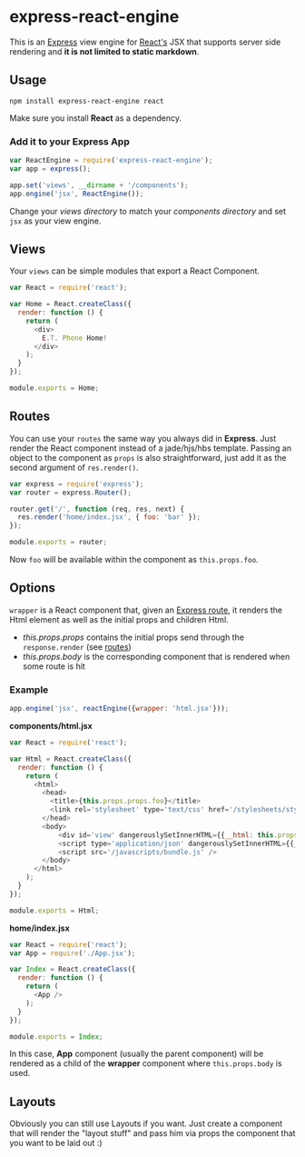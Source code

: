 # express-react-engine

This is an [Express](http://expressjs.com) view engine for [React's](http://http://facebook.github.io/react/) JSX that supports server side rendering and **it is not limited to static markdown**.

## Usage

```
npm install express-react-engine react
```

Make sure you install **React** as a dependency.


### Add it to your Express App

```javascript
var ReactEngine = require('express-react-engine');
var app = express();

app.set('views', __dirname + '/components');
app.engine('jsx', ReactEngine());
```

Change your *views directory* to match your *components directory* and set `jsx` as your view engine.

## Views

Your `views` can be simple modules that export a React Component.

```javascript
var React = require('react');

var Home = React.createClass({
  render: function () {
    return (
      <div>
        E.T. Phone Home!
      </div>
    );
  }
});

module.exports = Home;
```

## Routes

You can use your `routes` the same way you always did in **Express**. Just render the React component instead of a jade/hjs/hbs template. Passing an object to the component as `props` is also straightforward, just add it as the second argument of `res.render()`.

```javascript
var express = require('express');
var router = express.Router();

router.get('/', function (req, res, next) {
  res.render('home/index.jsx', { foo: 'bar' });
});

module.exports = router;

```
Now `foo` will be available within the component as `this.props.foo`.

## Options

`wrapper` is a React component that, given an [Express route](https://github.com/magalhas/express-react-engine#routes), it renders the Html element as well as the initial props and children Html.  

* *this.props.props* contains the initial props send through the `response.render` (see [routes](https://github.com/magalhas/express-react-engine#routes))
* *this.props.body* is the corresponding component that is rendered when some route is hit

### Example

``` javascript
app.engine('jsx', reactEngine({wrapper: 'html.jsx'}));
```

**components/html.jsx**
``` javascript
var React = require('react');

var Html = React.createClass({
  render: function () {
    return (
      <html>
        <head>
          <title>{this.props.props.foo}</title>
          <link rel='stylesheet' type='text/css' href='/stylesheets/style.css' />
        </head>
        <body>
            <div id='view' dangerouslySetInnerHTML={{__html: this.props.body}} />
            <script type='application/json' dangerouslySetInnerHTML={{__html: JSON.stringify(this.props.props)}} />
            <script src='/javascripts/bundle.js' />
        </body>
      </html>
    );
  }
});

module.exports = Html;

```

**home/index.jsx**
```javascript
var React = require('react');
var App = require('./App.jsx');

var Index = React.createClass({
  render: function () {
    return (
      <App />
    );
  }
});

module.exports = Index;
```

In this case, **App** component (usually the parent component) will be rendered as a child of the **wrapper** component where `this.props.body` is used.

## Layouts

Obviously you can still use Layouts if you want. Just create a component that will render the "layout stuff" and pass him via props the component that you want to be laid out :)
